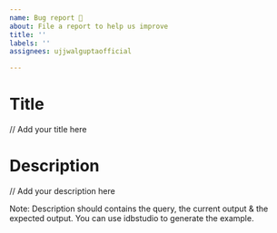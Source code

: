 ```yaml
---
name: Bug report 🐞
about: File a report to help us improve
title: ''
labels: ''
assignees: ujjwalguptaofficial

---
```


# Title 

// Add your title here

# Description 

// Add your description here

Note: Description should contains the query, the current output & the expected output. You can use idbstudio to generate the example.

